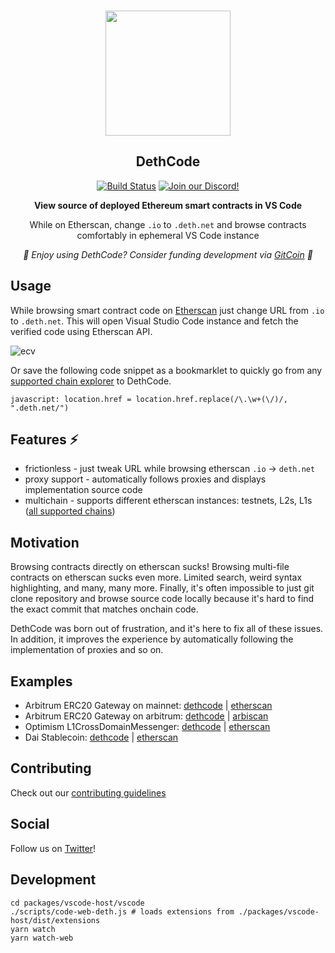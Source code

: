 <p align="center">
  <br />
  <img src="https://github.com/dethcrypto/ethereum-code-viewer/blob/main/docs/logo.svg?raw=true" width="200" alt="">
  <br />
  <h2 align="center">DethCode</h2>
  <p align="center">
    <a href="https://github.com/dethcrypto/ethereum-code-viewer/actions"><img alt="Build Status" src="https://github.com/dethcrypto/ethereum-code-viewer/actions/workflows/ci.yml/badge.svg"></a>
    <a href="https://discord.gg/wQDkeDgzgv"><img alt="Join our Discord!" src="https://img.shields.io/discord/895381864922091630.svg?color=7289da&label=deth&logo=discord&style=flat-square"></a>
  </p>
  <p align="center"><strong>View source of deployed Ethereum smart contracts in VS Code</strong></p>
  <p align="center">While on Etherscan, change <code>.io</code> to <code>.deth.net</code> and browse contracts comfortably in ephemeral VS Code instance</p>
  <p align="center">
    <em>💸 Enjoy using DethCode? Consider funding development via <a href="https://gitcoin.co/grants/4038/deth-typechain">GitCoin</a> 💸</em>
  </p>
</p>

## Usage

While browsing smart contract code on [Etherscan](https://etherscan.io/) just
change URL from `.io` to `.deth.net`. This will open Visual Studio Code instance
and fetch the verified code using Etherscan API.

![ecv](https://user-images.githubusercontent.com/1814312/146108385-6fa50ae7-14a5-45b2-be3d-201d22409cf7.gif)

Or save the following code snippet as a bookmarklet to quickly go from any
[supported chain explorer][supported_explorers] to DethCode.

```
javascript: location.href = location.href.replace(/\.\w+(\/)/, ".deth.net/")
```

## Features ⚡

- frictionless - just tweak URL while browsing etherscan `.io` -> `deth.net`
- proxy support - automatically follows proxies and displays implementation
  source code
- multichain - supports different etherscan instances: testnets, L2s, L1s ([all
  supported chains][supported_explorers])

[supported_explorers]:
  https://github.com/dethcrypto/ethereum-code-viewer/blob/main/docs/supported-explorers.md

## Motivation

Browsing contracts directly on etherscan sucks! Browsing multi-file contracts on
etherscan sucks even more. Limited search, weird syntax highlighting, and many,
many more. Finally, it's often impossible to just git clone repository and
browse source code locally because it's hard to find the exact commit that
matches onchain code.

DethCode was born out of frustration, and it's here to fix all of these issues.
In addition, it improves the experience by automatically following the
implementation of proxies and so on.

## Examples

- Arbitrum ERC20 Gateway on mainnet:
  [dethcode](https://etherscan.deth.net/address/0xa3a7b6f88361f48403514059f1f16c8e78d60eec)
  |
  [etherscan](https://etherscan.io/address/0xa3a7b6f88361f48403514059f1f16c8e78d60eec#code)
- Arbitrum ERC20 Gateway on arbitrum:
  [dethcode](https://arbiscan.deth.net/address/0x09e9222e96e7b4ae2a407b98d48e330053351eee)
  |
  [arbiscan](https://arbiscan.io/address/0x09e9222e96e7b4ae2a407b98d48e330053351eee#code)
- Optimism L1CrossDomainMessenger:
  [dethcode](https://etherscan.deth.net/address/0x25ace71c97b33cc4729cf772ae268934f7ab5fa1)
  |
  [etherscan](https://etherscan.io/address/0x25ace71c97b33cc4729cf772ae268934f7ab5fa1#code)
- Dai Stablecoin:
  [dethcode](https://etherscan.deth.net/address/0x6b175474e89094c44da98b954eedeac495271d0f)
  |
  [etherscan](https://etherscan.io/address/0x6b175474e89094c44da98b954eedeac495271d0f#code)

## Contributing

Check out our [contributing guidelines](./CONTRIBUTING.md)

## Social

Follow us on [Twitter](https://twitter.com/dethcrypto)!

## Development

```
cd packages/vscode-host/vscode
./scripts/code-web-deth.js # loads extensions from ./packages/vscode-host/dist/extensions
yarn watch
yarn watch-web
```
